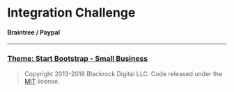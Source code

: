 # Integration Challenge

#### Braintree / Paypal 


********

### [Theme: Start Bootstrap - Small Business](https://startbootstrap.com/template-overviews/small-business/)

>Copyright 2013-2018 Blackrock Digital LLC. Code released under the [MIT](https://github.com/BlackrockDigital/startbootstrap-small-business/blob/gh-pages/LICENSE) license.
